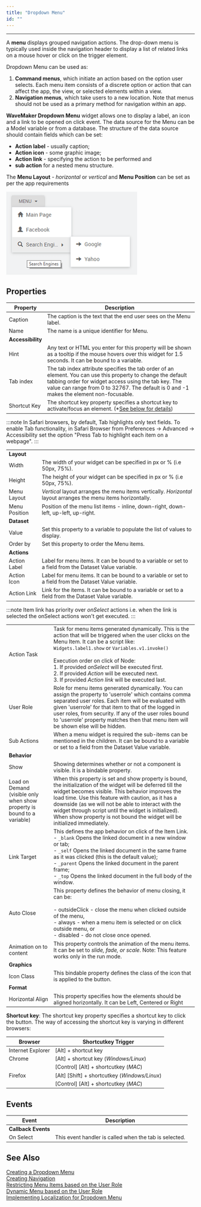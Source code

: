 ```yaml
---
title: "Dropdown Menu"
id: ""
---
```

---

A **menu** displays grouped navigation actions. The drop-down menu is typically used inside the navigation header to display a list of related links on a mouse hover or click on the trigger element.

Dropdown Menu can be used as:

1. **Command menus**, which initiate an action based on the option user selects. Each menu item consists of a discrete option or action that can affect the app, the view, or selected elements within a view.
2. **Navigation menus**, which take users to a new location. Note that menus should not be used as a primary method for navigation within an app.

**WaveMaker Dropdown Menu** widget allows one to display a label, an icon and a link to be opened on click event. The data source for the Menu can be a Model variable or from a database. The structure of the data source should contain fields which can be set:

- **Action label** - usually caption;
- **Action icon** - some graphic image;
- **Action link** - specifying the action to be performed and
- **sub action** for a nested menu structure.

The **Menu Layout** - _horizontal_ or _vertical_ and **Menu Position** can be set as per the app requirements

[![](/learn/assets/menu_run2.png)](/learn/assets/menu_run2.png)

## Properties

| **Property** | **Description** |
| --- | --- |
| Caption | The caption is the text that the end user sees on the Menu label. |
| Name | The name is a unique identifier for Menu. |
| **Accessibility** |
| Hint | Any text or HTML you enter for this property will be shown as a tooltip if the mouse hovers over this widget for 1.5 seconds. It can be bound to a variable. |
| Tab index | The tab index attribute specifies the tab order of an element. You can use this property to change the default tabbing order for widget access using the tab key. The value can range from 0 to 32767. The default is 0 and -1 makes the element non-focusable. |
| Shortcut Key | The shortcut key property specifies a shortcut key to activate/focus an element. (*[See below for details](#shortcut)) |

:::note
In Safari browsers, by default, Tab highlights only text fields. To enable Tab functionality, in Safari Browser from Preferences -> Advanced -> Accessibility set the option "Press Tab to highlight each item on a webpage". 
:::

|  | |
| --- | --- |
| **Layout** |
| Width | The width of your widget can be specified in px or % (i.e 50px, 75%). |
| Height | The height of your widget can be specified in px or % (i.e 50px, 75%). |
| Menu Layout | _Vertical_ layout arranges the menu items vertically. _Horizontal_ layout arranges the menu items horizontally. |
| Menu Position | Position of the menu list items - inline, down-right, down-left, up-left, up-right. |
| **Dataset** |
| Value | Set this property to a variable to populate the list of values to display. |
| Order by | Set this property to order the Menu items. |
| **Actions** |
| Action Label | Label for menu items. It can be bound to a variable or set to a field from the Dataset Value variable. |
| Action Icon | Label for menu items. It can be bound to a variable or set to a field from the Dataset Value variable. |
| Action Link | Link for the items. It can be bound to a variable or set to a field from the Dataset Value variable. |

:::note
Item link has priority over _onSelect_ actions i.e. when the link is selected the onSelect actions won't get executed.
:::

|  | |
| --- | --- |
| Action Task | Task for menu items generated dynamically. This is the action that will be triggered when the user clicks on the Menu Item. It can be a script like: `Widgets.label1.show` or `Variables.v1.invoke()` <br> <br> Execution order on click of Node: <br> 1. If provided _onSelect_ will be executed first. <br> 2. If provided _Action_ will be executed next. <br> 3. If provided _Action link_ will be executed last. |
| User Role | Role for menu items generated dynamically. You can assign the property to 'userrole' which contains comma separated user roles. Each item will be evaluated with given 'userrole' for that item to that of the logged in user roles, from security. If any of the user roles bound to 'userrole' property matches then that menu item will be shown else will be hidden. |
| Sub Actions | When a menu widget is required the sub-items can be mentioned in the children. It can be bound to a variable or set to a field from the Dataset Value variable. |
| **Behavior** |
| Show | Showing determines whether or not a component is visible. It is a bindable property. |
| Load on Demand (visible only when show property is bound to a variable) | When this property is set and show property is bound, the initialization of the widget will be deferred till the widget becomes visible. This behavior improves the load time. Use this feature with caution, as it has a downside (as we will not be able to interact with the widget through script until the widget is initialized). When show property is not bound the widget will be initialized immediately. |
| Link Target | This defines the app behavior on click of the Item Link.  <br> - `_blank` Opens the linked document in a new window or tab; <br> - `_self` Opens the linked document in the same frame as it was clicked (this is the default value); <br> - `_parent` Opens the linked document in the parent frame; <br> - `_top` Opens the linked document in the full body of the window. |
| Auto Close | This property defines the behavior of menu closing, it can be: <br><br> - outsideClick - close the menu when clicked outside of the menu, <br> - always - when a menu item is selected or on click outside menu, or <br> - disabled - do not close once opened.  |
| Animation on to content | This property controls the animation of the menu items. It can be set to _slide, fade, or scale_. Note: This feature works only in the run mode. |
| **Graphics** |
| Icon Class | This bindable property defines the class of the icon that is applied to the button. |
| **Format** |
| Horizontal Align | This property specifies how the elements should be aligned horizontally. It can be Left, Centered or Right |

**Shortcut key**: The shortcut key property specifies a shortcut key to click the button. The way of accessing the shortcut key is varying in different browsers:

| Browser | Shortcutkey Trigger |
| --- | --- |
| Internet Explorer | [Alt] + shortcut key |
| Chrome | [Alt] + shortcut key (_Windows/Linux_) |
|  | [Control] [Alt] + shortcutkey (_MAC_) |
| Firefox | [Alt] [Shift] + shortcutkey (_Windows/Linux_) |
|  | [Control] [Alt] + shortcutkey (_MAC_) |

## Events

| **Event** | **Description** |
| --- | --- |
| **Callback Events** |
| On Select | This event handler is called when the tab is selected. |

## See Also

[Creating a Dropdown Menu](/learn/app-development/widgets/navigation/dropdown-menu-use-cases)  
[Creating Navigation](/learn/app-development/widgets/navigation/nav-basic-usage)  
[Restricting Menu Items based on the User Role](/learn/how-tos/restricting-menu-item-display-based-user-role)  
[Dynamic Menu based on the User Role](/learn/how-tos/dynamic-menu-based-user-role)  
[Implementing Localization for Dropdown Menu](/learn/how-tos/implementing-localization-dropdown-menu)  